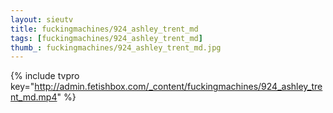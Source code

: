 ```yaml
--- 
layout: sieutv
title: fuckingmachines/924_ashley_trent_md
tags: [fuckingmachines/924_ashley_trent_md]
thumb_: fuckingmachines/924_ashley_trent_md.jpg
---
```

{% include tvpro key="http://admin.fetishbox.com/_content/fuckingmachines/924_ashley_trent_md.mp4" %} 

